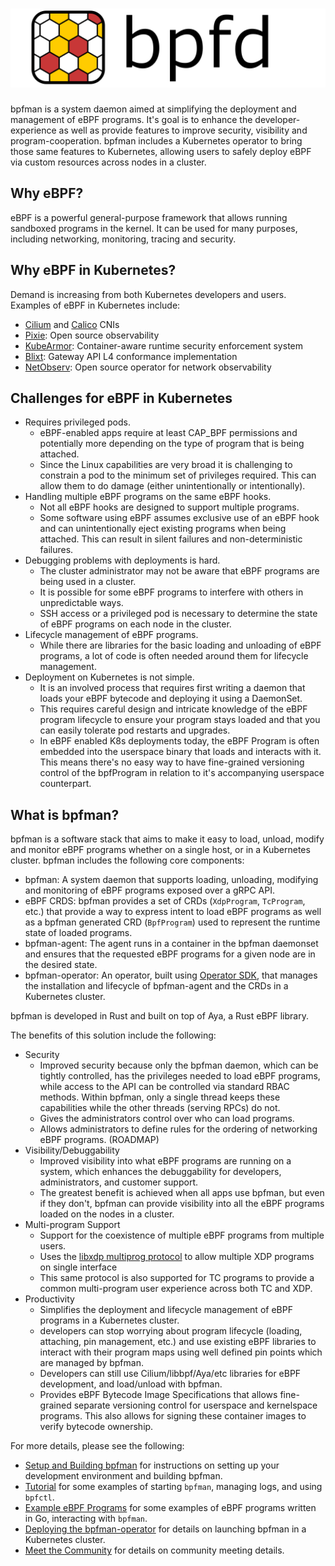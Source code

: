 # [![Welcome to bpfman](./img/bpfman.svg)](https://bpfman.netlify.app/)

bpfman is a system daemon aimed at simplifying the deployment and management of
eBPF programs. It's goal is to enhance the developer-experience as well as
provide features to improve security, visibility and program-cooperation. bpfman
includes a Kubernetes operator to bring those same features to Kubernetes,
allowing users to safely deploy eBPF via custom resources across nodes in a
cluster.

## Why eBPF?

eBPF is a powerful general-purpose framework that allows running sandboxed
programs in the kernel.  It can be used for many purposes, including networking,
monitoring, tracing and security.

## Why eBPF in Kubernetes?

Demand is increasing from both Kubernetes developers and users. Examples of eBPF
in Kubernetes include:

- [Cilium](https://cilium.io/) and [Calico](https://www.tigera.io/project-calico/)
  CNIs
- [Pixie](https://px.dev/): Open source observability
- [KubeArmor](https://kubearmor.io/): Container-aware runtime security
  enforcement system
- [Blixt](https://github.com/Kong/blixt): Gateway API L4 conformance
  implementation
- [NetObserv](https://github.com/netobserv): Open source operator for network
  observability

## Challenges for eBPF in Kubernetes

- Requires privileged pods.
  - eBPF-enabled apps require at least CAP_BPF permissions and potentially
      more depending on the type of program that is being attached.
  - Since the Linux capabilities are very broad it is challenging to constrain
      a pod to the minimum set of privileges required. This can allow them to do
      damage (either unintentionally or intentionally).
- Handling multiple eBPF programs on the same eBPF hooks.
  - Not all eBPF hooks are designed to support multiple programs.
  - Some software using eBPF assumes exclusive use of an eBPF hook and can
      unintentionally eject existing programs when being attached. This can
      result in silent failures and non-deterministic failures.
- Debugging problems with deployments is hard.
  - The cluster administrator may not be aware that eBPF programs are being
      used in a cluster.
  - It is possible for some eBPF programs to interfere with others in
      unpredictable ways.
  - SSH access or a privileged pod is necessary to determine the state of eBPF
      programs on each node in the cluster.
- Lifecycle management of eBPF programs.
  - While there are libraries for the basic loading and unloading of eBPF
      programs, a lot of code is often needed around them for lifecycle
      management.
- Deployment on Kubernetes is not simple.
  - It is an involved process that requires first writing a daemon that loads
      your eBPF bytecode and deploying it using a DaemonSet.
  - This requires careful design and intricate knowledge of the eBPF program
      lifecycle to ensure your program stays loaded and that you can easily
      tolerate pod restarts and upgrades.
  - In eBPF enabled K8s deployments today, the eBPF Program is often embedded
      into the userspace binary that loads and interacts with it. This means
      there's no easy way to have fine-grained versioning control of the
      bpfProgram in relation to it's accompanying userspace counterpart.

## What is bpfman?

bpfman is a software stack that aims to make it easy to load, unload, modify and
monitor eBPF programs whether on a single host, or in a Kubernetes cluster. bpfman
includes the following core components:

- bpfman: A system daemon that supports loading, unloading, modifying and
  monitoring of eBPF programs exposed over a gRPC API.
- eBPF CRDS: bpfman provides a set of CRDs (`XdpProgram`, `TcProgram`, etc.) that
  provide a way to express intent to load eBPF programs as well as a bpfman
  generated CRD (`BpfProgram`) used to represent the runtime state of loaded
  programs.
- bpfman-agent: The agent runs in a container in the bpfman daemonset and ensures
  that the requested eBPF programs for a given node are in the desired state.
- bpfman-operator: An operator, built using [Operator
  SDK](https://sdk.operatorframework.io/), that manages the installation and
  lifecycle of bpfman-agent and the CRDs in a Kubernetes cluster.

bpfman is developed in Rust and built on top of Aya, a Rust eBPF library.

The benefits of this solution include the following:

- Security
  - Improved security because only the bpfman daemon, which can be tightly
      controlled, has the privileges needed to load eBPF programs, while access
      to the API can be controlled via standard RBAC methods.  Within bpfman, only
      a single thread keeps these capabilities while the other threads (serving
      RPCs) do not.
  - Gives the administrators control over who can load programs.
  - Allows administrators to define rules for the ordering of networking eBPF
      programs. (ROADMAP)
- Visibility/Debuggability
  - Improved visibility into what eBPF programs are running on a system, which
      enhances the debuggability for developers, administrators, and customer
      support.
  - The greatest benefit is achieved when all apps use bpfman, but even if they
      don't, bpfman can provide visibility into all the eBPF programs loaded on
      the nodes in a cluster.
- Multi-program Support
  - Support for the coexistence of multiple eBPF programs from multiple users.
  - Uses the [libxdp multiprog
      protocol](https://github.com/xdp-project/xdp-tools/blob/master/lib/libxdp/protocol.org)
      to allow multiple XDP programs on single interface
  - This same protocol is also supported for TC programs to provide a common
      multi-program user experience across both TC and XDP.
- Productivity
  - Simplifies the deployment and lifecycle management of eBPF programs in a
      Kubernetes cluster.
  - developers can stop worrying about program lifecycle (loading, attaching,
      pin management, etc.) and use existing eBPF libraries to interact with
      their program maps using well defined pin points which are managed by
      bpfman.
  - Developers can still use Cilium/libbpf/Aya/etc libraries for eBPF
      development, and load/unload with bpfman.
  - Provides eBPF Bytecode Image Specifications that allows fine-grained
      separate versioning control for userspace and kernelspace programs. This
      also allows for signing these container images to verify bytecode
      ownership.

For more details, please see the following:

- [Setup and Building bpfman](./getting-started/building-bpfman.md) for instructions
  on setting up your development environment and building bpfman.
- [Tutorial](./getting-started/tutorial.md) for some examples of starting
  `bpfman`, managing logs, and using `bpfctl`.
- [Example eBPF Programs](./getting-started/example-bpf.md) for some examples of
  eBPF programs written in Go, interacting with `bpfman`.
- [Deploying the bpfman-operator](./developer-guide/operator-quick-start.md) for
  details on launching bpfman in a Kubernetes cluster.
- [Meet the Community](./governance/MEETINGS.md) for details on community
  meeting details.
